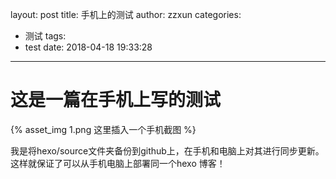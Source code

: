 layout: post
title: 手机上的测试
author: zzxun
categories:
  - 测试
tags:
  - test
date: 2018-04-18 19:33:28
---
# 这是一篇在手机上写的测试
{% asset_img 1.png 这里插入一个手机截图 %}

我是将hexo/source文件夹备份到github上，在手机和电脑上对其进行同步更新。这样就保证了可以从手机电脑上部署同一个hexo 博客！
